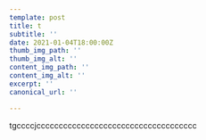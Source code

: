 ```yaml
---
template: post
title: t
subtitle: ''
date: 2021-01-04T18:00:00Z
thumb_img_path: ''
thumb_img_alt: ''
content_img_path: ''
content_img_alt: ''
excerpt: ''
canonical_url: ''

---
```

tgccccjcccccccccccccccccccccccccccccccccccc